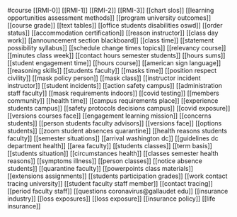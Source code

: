 #course
[[RMI-0]]
[[RMI-1]]
[[RMI-2]]
[[RMI-3]]
[[chart slos]]
[[learning opportunities assessment methods]]
[[program university outcomes]]
[[course grade]]
[[text tables]]
[[office students disabilities oswd]]
[[order status]]
[[accommodation certification]]
[[reason instructor]]
[[class day work]]
[[announcement section blackboard]]
[[class time]]
[[statement possibility syllabus]]
[[schedule change times topics]]
[[relevancy course]]
[[minutes class week]]
[[contact hours semester students]]
[[hours sums]]
[[student engagement time]]
[[hours course]]
[[american sign language]]
[[reasoning skills]]
[[students faculty]]
[[masks time]]
[[position respect civility]]
[[mask policy person]]
[[mask class]]
[[instructor incident instructor]]
[[student incidents]]
[[action safety campus]]
[[administration staff faculty]]
[[mask requirements indoors]]
[[covid testing]]
[[members community]]
[[health time]]
[[campus requirements place]]
[[experience students campus]]
[[safety protocols decisions campus]]
[[covid exposure]]
[[versions courses face]]
[[engagement learning mission]]
[[concerns students]]
[[person students faculty advisors]]
[[versions face]]
[[options students]]
[[zoom student absences quarantine]]
[[health reasons students faculty]]
[[semester situations]]
[[arrival washington dc]]
[[guidelines dc department health]]
[[area faculty]]
[[students classes]]
[[term basis]]
[[students situation]]
[[circumstances health]]
[[classes semester health reasons]]
[[symptoms illness]]
[[person classes]]
[[notice absence students]]
[[quarantine faculty]]
[[powerpoints class materials]]
[[extensions assignments]]
[[students participation grades]]
[[work contact tracing university]]
[[student faculty staff member]]
[[contact tracing]]
[[period faculty staff]]
[[questions coronavirus@gallaudet edu]]
[[insurance industry]]
[[loss exposures]]
[[loss exposure]]
[[insurance policy]]
[[life insurance]]
